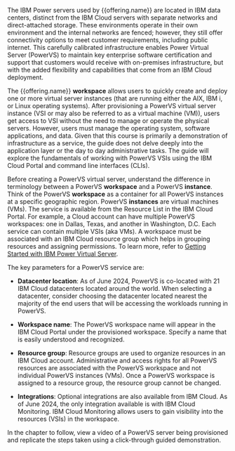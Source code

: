 
The IBM Power servers used by {{offering.name}} are located in IBM data centers, distinct from the IBM Cloud servers with separate networks and direct-attached storage. These environments operate in their own environment and the internal networks are fenced; however, they still offer connectivity options to meet customer requirements, including public internet. This carefully calibrated infrastructure enables Power Virtual Server (PowerVS) to maintain key enterprise software certification and support that customers would receive with on-premises infrastructure, but with the added flexibility and capabilities that come from an IBM Cloud deployment.

The {{offering.name}} **workspace** allows users to quickly create and deploy one or more virtual server instances (that are running either the AIX, IBM i, or Linux operating systems). After provisioning a PowerVS virtual server instance (VSI or may also be referred to as a virtual machine (VM)), users get access to VSI without the need to manage or operate the physical servers. However, users must manage the operating system, software applications, and data. Given that this course is primarily a demonstration of infrastructure as a service, the guide does not delve deeply into the application layer or the day to day administrative tasks. The guide will explore the fundamentals of working with PowerVS VSIs using the IBM Cloud Portal and command line interfaces (CLIs).

Before creating a PowerVS virtual server, understand the difference in terminology between a PowerVS **workspace** and a PowerVS **instance**. Think of the PowerVS **workspace** as a container for all PowerVS instances at a specific geographic region. PowerVS **instances** are virtual machines (VMs). The service is available from the Resource List in the IBM Cloud Portal. For example, a Cloud account can have multiple PowerVS workspaces: one in Dallas, Texas, and another in Washington, D.C. Each service can contain multiple VSIs (aka VMs). A workspace must be associated with an IBM Cloud resource group which helps in grouping resources and assigning permissions. To learn more, refer to <a href="https://cloud.ibm.com/docs/power-iaas?topic=power-iaas-getting-started" target="_blank">Getting Started with IBM Power Virtual Server</a>.

The key parameters for a PowerVS service are:

- **Datacenter location**: As of June 2024, PowerVS is co-located with 21 IBM Cloud datacenters located around the world. When selecting a datacenter, consider choosing the datacenter located nearest the majority of the end users that will be accessing the workloads running in PowerVS.

- **Workspace name**: The PowerVS workspace name will appear in the IBM Cloud Portal under the provisioned workspace. Specify a name that is easily understood and recognized.

- **Resource group**: Resource groups are used to organize resources in an IBM Cloud account. Administrative and access rights for all PowerVS resources are associated with the PowerVS workspace and not individual PowerVS instances (VMs). Once a PowerVS workspace is assigned to a resource group, the resource group cannot be changed.

- **Integrations**: Optional integrations are also available from IBM Cloud. As of June 2024, the only integration available is with IBM Cloud Monitoring. IBM Cloud Monitoring allows users to gain visibility into the resources (VSIs) in the workspace.

In the chapter to follow, view a video of a PowerVS server being provisioned and replicate the steps taken using a click-through guided demonstration.
